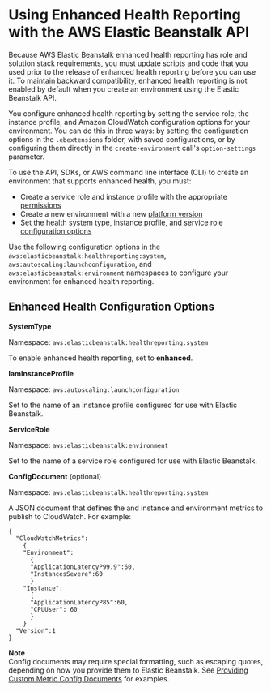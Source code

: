 # Using Enhanced Health Reporting with the AWS Elastic Beanstalk API<a name="health-enhanced-api"></a>

Because AWS Elastic Beanstalk enhanced health reporting has role and solution stack requirements, you must update scripts and code that you used prior to the release of enhanced health reporting before you can use it\. To maintain backward compatibility, enhanced health reporting is not enabled by default when you create an environment using the Elastic Beanstalk API\.

You configure enhanced health reporting by setting the service role, the instance profile, and Amazon CloudWatch configuration options for your environment\. You can do this in three ways: by setting the configuration options in the `.ebextensions` folder, with saved configurations, or by configuring them directly in the `create-environment` call's `option-settings` parameter\.

To use the API, SDKs, or AWS command line interface \(CLI\) to create an environment that supports enhanced health, you must:
+ Create a service role and instance profile with the appropriate [permissions](concepts-roles.md)
+ Create a new environment with a new [platform version](concepts.platforms.md)
+ Set the health system type, instance profile, and service role [configuration options](command-options.md)

Use the following configuration options in the `aws:elasticbeanstalk:healthreporting:system`, `aws:autoscaling:launchconfiguration`, and `aws:elasticbeanstalk:environment` namespaces to configure your environment for enhanced health reporting\. 

## Enhanced Health Configuration Options<a name="health-enhanced-api-options"></a>

**SystemType**

Namespace: `aws:elasticbeanstalk:healthreporting:system`

To enable enhanced health reporting, set to **enhanced**\.

**IamInstanceProfile**

Namespace: `aws:autoscaling:launchconfiguration`

Set to the name of an instance profile configured for use with Elastic Beanstalk\.

**ServiceRole**

Namespace: `aws:elasticbeanstalk:environment`

Set to the name of a service role configured for use with Elastic Beanstalk\.

**ConfigDocument** \(optional\)

Namespace: `aws:elasticbeanstalk:healthreporting:system`

A JSON document that defines the and instance and environment metrics to publish to CloudWatch\. For example:

```
{
  "CloudWatchMetrics":
    {
    "Environment":
      {
      "ApplicationLatencyP99.9":60,
      "InstancesSevere":60
      }
    "Instance":
      {
      "ApplicationLatencyP85":60,
      "CPUUser": 60
      }
    }
  "Version":1
}
```

**Note**  
Config documents may require special formatting, such as escaping quotes, depending on how you provide them to Elastic Beanstalk\. See [Providing Custom Metric Config Documents](health-enhanced-cloudwatch.md#health-enhanced-cloudwatch-configdocument) for examples\.